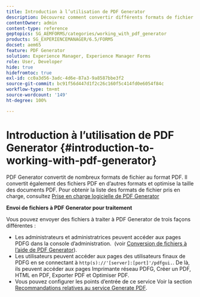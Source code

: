 ```yaml
---
title: Introduction à l’utilisation de PDF Generator
description: Découvrez comment convertir différents formats de fichier au format PDF. Il convertit également des fichiers PDF en d’autres formats et optimise la taille des documents PDF.
contentOwner: admin
content-type: reference
geptopics: SG_AEMFORMS/categories/working_with_pdf_generator
products: SG_EXPERIENCEMANAGER/6.5/FORMS
docset: aem65
feature: PDF Generator
solution: Experience Manager, Experience Manager Forms
role: User, Developer
hide: true
hidefromtoc: true
exl-id: cc0a3d56-3adc-4d6e-87a3-9a8587bbe3f2
source-git-commit: bc91f56d447d1f2c26c160f5c414fd0e6054f84c
workflow-type: tm+mt
source-wordcount: '149'
ht-degree: 100%

---
```


# Introduction à l’utilisation de PDF Generator {#introduction-to-working-with-pdf-generator}

PDF Generator convertit de nombreux formats de fichier au format PDF. Il convertit également des fichiers PDF en d’autres formats et optimise la taille des documents PDF. Pour obtenir la liste des formats de fichier pris en charge, consultez [Prise en charge logicielle de PDF Generator](/help/sites-deploying/technical-requirements.md)

**Envoi de fichiers à PDF Generator pour traitement**

Vous pouvez envoyer des fichiers à traiter à PDF Generator de trois façons différentes :

* Les administrateurs et administratrices peuvent accéder aux pages PDFG dans la console d’administration.  (voir [Conversion de fichiers à l’aide de PDF Generator](/help/forms/using/admin-help/converting-files-using-pdf-generator.md)).
* Les utilisateurs peuvent accéder aux pages des utilisateurs finaux de PDFG en se connectant à `http(s)://'[server]:[port]'/pdfgui.`. De là, ils peuvent accéder aux pages Imprimante réseau PDFG, Créer un PDF, HTML en PDF, Exporter PDF et Optimiser PDF.
* Vous pouvez configurer les points d’entrée de ce service Voir la section <!--Fix broken link to Managing Endpoints --> [Recommandations relatives au service Generate PDF](configuring-watched-folder-endpoints.md#generate-pdf-service-recommendations).
